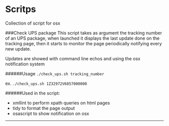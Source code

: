 # Scritps
Collection of script for osx

###Check UPS package
 This script takes as argument the tracking number of an UPS package,
 when launched it displays the last update done on the tracking page,
 then it starts to monitor the page periodically notifying every new update.

 Updates are showed with command line echos and using the osx notification system
 
######Usage 
`./check_ups.sh tracking_number`

ex. `./check_ups.sh 1Z32972V6857000000`

######Used in the script\:
  * xmllint to perform xpath queries on html pages
  * tidy to format the page output
  * osascript to show notification on osx

---
